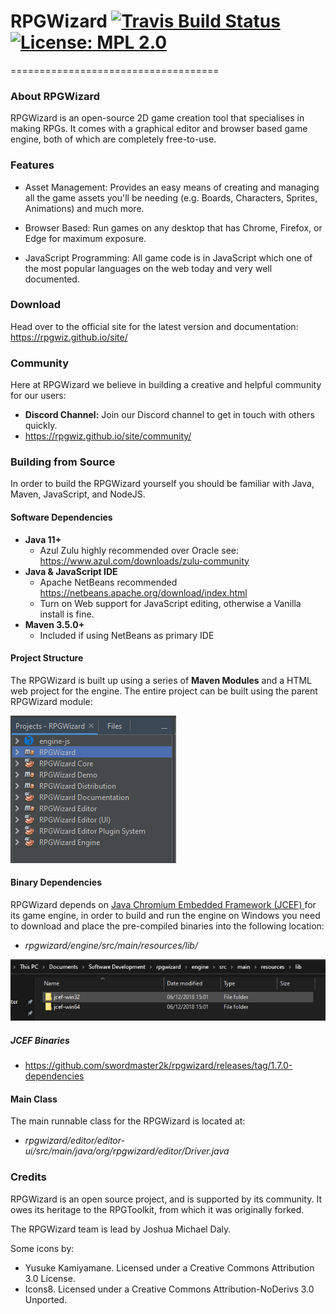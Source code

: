 # RPGWizard [![Travis Build Status](https://api.travis-ci.org/swordmaster2k/rpgwizard.svg?branch=develop)](https://travis-ci.org/swordmaster2k/rpgwizard) [![License: MPL 2.0](https://img.shields.io/badge/License-MPL%202.0-brightgreen.svg)](https://opensource.org/licenses/MPL-2.0)

====================================

### About RPGWizard
RPGWizard is an open-source 2D game creation tool that specialises in making RPGs. It comes with a graphical editor and browser based game engine, both of which are completely free-to-use.

### Features
- Asset Management: Provides an easy means of creating and managing all the game assets you'll be needing (e.g. Boards, Characters, Sprites, Animations) and much more.

- Browser Based: Run games on any desktop that has Chrome, Firefox, or Edge for maximum exposure.

- JavaScript Programming: All game code is in JavaScript which one of the most popular languages on the web today and very well documented.

### Download
Head over to the official site for the latest version and documentation: https://rpgwiz.github.io/site/

### Community
Here at RPGWizard we believe in building a creative and helpful community for our users:

- **Discord Channel:** Join our Discord channel to get in touch with others quickly.
 - https://rpgwiz.github.io/site/community/

### Building from Source
In order to build the RPGWizard yourself you should be familiar with Java, Maven, JavaScript, and NodeJS.

#### Software Dependencies
* **Java 11+**
  * Azul Zulu highly recommended over Oracle see: https://www.azul.com/downloads/zulu-community
* **Java & JavaScript IDE**
  * Apache NetBeans recommended https://netbeans.apache.org/download/index.html
  * Turn on Web support for JavaScript editing, otherwise a Vanilla install is fine.
* **Maven 3.5.0+**
  * Included if using NetBeans as primary IDE

#### Project Structure
The RPGWizard is built up using a series of **Maven Modules** and a HTML web project
for the engine. The entire project can be built using the parent RPGWizard module:

![Parent Module](images/readme-building-1.png)

#### Binary Dependencies
RPGWizard depends on [Java Chromium Embedded Framework (JCEF) ](https://github.com/chromiumembedded/java-cef)
for its game engine, in order to build and run the engine on Windows you need
to download and place the pre-compiled binaries into the following location:

* _rpgwizard/engine/src/main/resources/lib/_

![JCEF Binaries](images/readme-building-2.png)


##### JCEF Binaries
* https://github.com/swordmaster2k/rpgwizard/releases/tag/1.7.0-dependencies

#### Main Class
The main runnable class for the RPGWizard is located at:

* _rpgwizard/editor/editor-ui/src/main/java/org/rpgwizard/editor/Driver.java_

### Credits
RPGWizard is an open source project, and is supported by its community. It owes its heritage to the RPGToolkit, from which it was originally forked.

The RPGWizard team is lead by Joshua Michael Daly.

Some icons by:

* Yusuke Kamiyamane. Licensed under a Creative Commons Attribution 3.0 License.
* Icons8. Licensed under a Creative Commons Attribution-NoDerivs 3.0 Unported.
